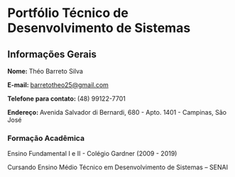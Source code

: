 # Portfólio Técnico de Desenvolvimento de Sistemas
## <b> Informações Gerais </b>
<b> Nome: </b> Théo Barreto Silva 

<b> E-mail: </b> barretotheo25@gmail.com

<b> Telefone para contato: </b> (48) 99122-7701

<b> Endereço: </b> Avenida Salvador di Bernardi, 680 - Apto. 1401 - Campinas, São José

### <b> Formação Acadêmica </b>

Ensino Fundamental I e II - Colégio Gardner (2009 - 2019)

Cursando Ensino Médio Técnico em Desenvolvimento de Sistemas – SENAI
